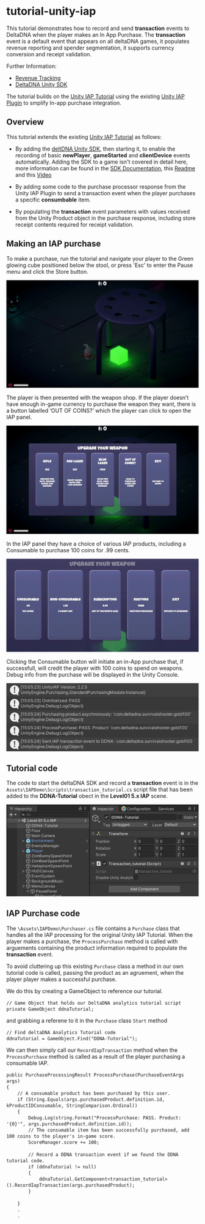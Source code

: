 # tutorial-unity-iap #
 This tutorial demonstrates how to record and send **transaction** events to DeltaDNA when the player makes an In App Purchase. The **transaction** event is a default event that appears on all deltaDNA games, it populates revenue reporting and spender segmentation, it supports currency conversion and receipt validation. 
 
 Further Information: 
 * [Revenue Tracking](https://github.com/deltaDNA/unity-sdk#tracking-revenue) 
 * [DeltaDNA Unity SDK](https://docs.deltadna.com/advanced-integration/unity-sdk/#transaction)
 
 The tutorial builds on the [Unity IAP Tutorial](https://learn.unity.com/tutorial/unity-iap) using the existing [Unity IAP Plugin](https://docs.unity3d.com/Manual/UnityIAP.html) to smplify In-app purchase integration.


## Overview ##
This tutorial extends the existing [Unity IAP Tutorial](https://learn.unity.com/tutorial/unity-iap) as follows:

* By adding the [deltDNA Unity SDK](https://docs.deltadna.com/advanced-integration/unity-sdk/), then starting it, to enable the recording of basic **newPlayer**, **gameStarted** and **clientDevice** events automatically. Adding the SDK to a game isn't covered in detail here, more information can be found in the [SDK Documentation](https://docs.deltadna.com/advanced-integration/unity-sdk), this [Readme](https://github.com/deltaDNA/unity-sdk) and this [Video](https://docs.deltadna.com/quick-start-integration/quick-integration-video/) 

* By adding some code to the purchase processor response from the Unity IAP Plugin to send a transaction event when the player purchases a specific **consumbable** item.

* By populating the **transaction** event parameters with values received from the Unity Product object in the purchase response, including store receipt contents required for receipt validation. 



## Making an IAP purchase ##

To make a purchase, run the tutorial and navigate your player to the Green glowing cube positioned below the stool, or press 'Esc' to enter the Pause menu and click the Store button.

![Survival Shooter Store](Images/SurvivalShooterStore.webp)

The player is then presented with the weapon shop. If the player doesn’t have enough in-game currency to purchase the weapon they want, there is a button labelled ‘OUT OF COINS?’ which the player can click to open the IAP panel.

![Weapon Store](Images/WeaponStore.webp)

In the IAP panel they have a choice of various IAP products, including a Consumable to purchase 100 coins for .99 cents.

![IAP Panel](Images/IAP.webp)

Clicking the Consumable button will initiate an in-App purchase that, if successfull, will credit the player with 100 coins to spend on weapons. Debug info from the purchase will be displayed in the Unity Console.

![Purchase Debug](Images/PurchaseDebug.jpg)

## Tutorial code
The code to start the deltaDNA SDK and record a **transaction** event is in the ```Assets\IAPDemo\Scripts\transaction_tutorial.cs``` script file that has been added to the **DDNA-Tutorial** obect in the **Level01 5.x IAP** scene. 

![Tutorial](/Images/TutorialScript.jpg)

## IAP Purchase code
The ```\Assets\IAPDemo\Purchaser.cs``` file contains a ```Purchase``` class that handles all the IAP processing for the original Unity IAP Tutorial. When the player makes a purchase, the ```ProcessPurchase``` method is called with arguements containing the product information required to populate the **transaction** event. 

To avoid cluttering up this existing ```Purchase``` class a method in our own tutorial code is called, passing the product as an agruement, when the player player makes a successful purchase. 

We do this by creating a GameObject to reference our tutorial.
```
// Game Object that holds our DeltaDNA analytics tutorial script
private GameObject ddnaTutorial; 
```
and grabbing a referene to it in the ```Purchase``` class ```Start``` method
```
// Find deltaDNA Analytics Tutorial code 
ddnaTutorial = GameObject.Find("DDNA-Tutorial");
```

We can then simply call our ```RecordIapTransaction``` method when the ```ProcessPurchase``` method is called as a result of the player purchasing a consumable IAP.
```
public PurchaseProcessingResult ProcessPurchase(PurchaseEventArgs args)
{
    // A consumable product has been purchased by this user.
    if (String.Equals(args.purchasedProduct.definition.id, kProductIDConsumable, StringComparison.Ordinal))
    {
        Debug.Log(string.Format("ProcessPurchase: PASS. Product: '{0}'", args.purchasedProduct.definition.id));
        // The consumable item has been successfully purchased, add 100 coins to the player's in-game score.
        ScoreManager.score += 100;

        // Record a DDNA transaction event if we found the DDNA tutorial code.
        if (ddnaTutorial != null)
        {
            ddnaTutorial.GetComponent<transaction_tutorial>().RecordIapTransaction(args.purchasedProduct);                    
        }

    }
    .
    .
```
